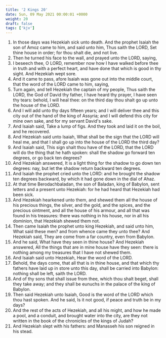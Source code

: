 ```yaml
---
title: '2 Kings 20'
date: Sun, 09 May 2021 00:00:01 +0000
weight: 20
draft: false
tags: ['kjv'] 
---
```


1. In those days was Hezekiah sick unto death. And the prophet Isaiah the son of Amoz came to him, and said unto him, Thus saith the LORD, Set thine house in order; for thou shalt die, and not live.
2. Then he turned his face to the wall, and prayed unto the LORD, saying,
3. I beseech thee, O LORD, remember now how I have walked before thee in truth and with a perfect heart, and have done that which is good in thy sight. And Hezekiah wept sore.
4. And it came to pass, afore Isaiah was gone out into the middle court, that the word of the LORD came to him, saying,
5. Turn again, and tell Hezekiah the captain of my people, Thus saith the LORD, the God of David thy father, I have heard thy prayer, I have seen thy tears: behold, I will heal thee: on the third day thou shalt go up unto the house of the LORD.
6. And I will add unto thy days fifteen years; and I will deliver thee and this city out of the hand of the king of Assyria; and I will defend this city for mine own sake, and for my servant David's sake.
7. And Isaiah said, Take a lump of figs. And they took and laid it on the boil, and he recovered.
8. And Hezekiah said unto Isaiah, What shall be the sign that the LORD will heal me, and that I shall go up into the house of the LORD the third day?
9. And Isaiah said, This sign shalt thou have of the LORD, that the LORD will do the thing that he hath spoken: shall the shadow go forward ten degrees, or go back ten degrees?
10. And Hezekiah answered, It is a light thing for the shadow to go down ten degrees: nay, but let the shadow return backward ten degrees.
11. And Isaiah the prophet cried unto the LORD: and he brought the shadow ten degrees backward, by which it had gone down in the dial of Ahaz.
12. At that time Berodachbaladan, the son of Baladan, king of Babylon, sent letters and a present unto Hezekiah: for he had heard that Hezekiah had been sick.
13. And Hezekiah hearkened unto them, and shewed them all the house of his precious things, the silver, and the gold, and the spices, and the precious ointment, and all the house of his armour, and all that was found in his treasures: there was nothing in his house, nor in all his dominion, that Hezekiah shewed them not.
14. Then came Isaiah the prophet unto king Hezekiah, and said unto him, What said these men? and from whence came they unto thee? And Hezekiah said, They are come from a far country, even from Babylon.
15. And he said, What have they seen in thine house? And Hezekiah answered, All the things that are in mine house have they seen: there is nothing among my treasures that I have not shewed them.
16. And Isaiah said unto Hezekiah, Hear the word of the LORD.
17. Behold, the days come, that all that is in thine house, and that which thy fathers have laid up in store unto this day, shall be carried into Babylon: nothing shall be left, saith the LORD.
18. And of thy sons that shall issue from thee, which thou shalt beget, shall they take away; and they shall be eunuchs in the palace of the king of Babylon.
19. Then said Hezekiah unto Isaiah, Good is the word of the LORD which thou hast spoken. And he said, Is it not good, if peace and truth be in my days?
20. And the rest of the acts of Hezekiah, and all his might, and how he made a pool, and a conduit, and brought water into the city, are they not written in the book of the chronicles of the kings of Judah?
21. And Hezekiah slept with his fathers: and Manasseh his son reigned in his stead.
